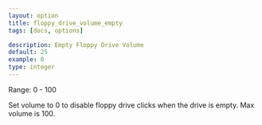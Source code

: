 ```yaml
---
layout: option
title: floppy_drive_volume_empty
tags: [docs, options]

description: Empty Floppy Drive Volume
default: 25
example: 0
type: integer
---
```


Range: 0 - 100

Set volume to 0 to disable floppy drive clicks when the drive is empty.
Max volume is 100.
